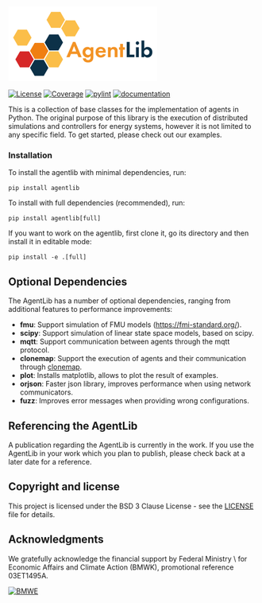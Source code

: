 <img src="./docs/images/logos/agentlib_logo/logo.svg" alt="drawing" height="150"/>


[![License](https://img.shields.io/badge/License-BSD%203--Clause-blue.svg)](https://opensource.org/licenses/BSD-3-Clause)
[![Coverage](https://rwth-ebc.github.io/AgentLib/main/coverage/badge.svg)](https://rwth-ebc.github.io/AgentLib/main/coverage/)
[![pylint](https://rwth-ebc.github.io/AgentLib/main/pylint/pylint.svg)](https://rwth-ebc.github.io/AgentLib/main/pylint/pylint.html)
[![documentation](https://rwth-ebc.github.io/AgentLib/main/docs/doc.svg)](https://rwth-ebc.github.io/AgentLib/main/docs/index.html)


This is a collection of base classes for the implementation of agents in Python.
The original purpose of this library is the execution of distributed simulations and controllers for energy systems, however it is not limited to any specific field.
To get started, please check out our examples.

### Installation

To install the agentlib with minimal dependencies, run:

```
pip install agentlib
```

To install with full dependencies (recommended), run:
```
pip install agentlib[full]
```

If you want to work on the agentlib, first clone it, go its directory and then install it in editable mode:

```
pip install -e .[full]
```

## Optional Dependencies
The AgentLib has a number of optional dependencies, ranging from additional features to performance improvements:
 
 - **fmu**: Support simulation of FMU models (https://fmi-standard.org/).
 - **scipy**: Support simulation of linear state space models, based on scipy.
 - **mqtt**: Support communication between agents through the mqtt protocol.
 - **clonemap**: Support the execution of agents and their communication through [clonemap](https://github.com/sogno-platform/clonemap).
 - **plot**: Installs matplotlib, allows to plot the result of examples.
 - **orjson**: Faster json library, improves performance when using network communicators.
 - **fuzz**: Improves error messages when providing wrong configurations.

## Referencing the AgentLib

A publication regarding the AgentLib is currently in the work.
If you use the AgentLib in your work which you plan to publish, please check back at a later date for a reference.

## Copyright and license

This project is licensed under the BSD 3 Clause License - see the [LICENSE](LICENSE) file for details.

## Acknowledgments

We gratefully acknowledge the financial support by Federal Ministry \\ for Economic Affairs and Climate Action (BMWK), promotional reference 03ET1495A.


<a href="www.bmwk.de"> <img alt="BMWE" src="docs/images/logos/BMWK_en_logo.png" height="120"> </a>
